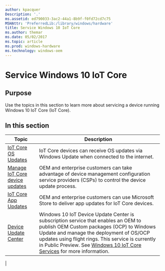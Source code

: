 ```yaml
---
author: kpacquer
Description: '.'
ms.assetid: ed790033-3ac2-44a1-8b9f-f0fd72cd7c75
MSHAttr: 'PreferredLib:/library/windows/hardware'
title: Service Windows 10 IoT Core
ms.author: themar
ms.date: 05/02/2017
ms.topic: article
ms.prod: windows-hardware
ms.technology: windows-oem
---
```


# Service Windows 10 IoT Core


## Purpose


Use the topics in this section to learn more about servicing a device running Windows 10 IoT Core (IoT Core).

## In this section

| Topic          | Description          |
|--------------- |--------------------- |
| [IoT Core OS Updates](iot-core-update.md)  | IoT Core devices can receive OS updates via Windows Update when connected to the internet. |
|[Manage IoT Core device updates](managing-iot-device-update.md)|OEM and enterprise customers can take advantage of device management configuration service providers (CSPs) to control the device update process.|
|[IoT Core App Updates](updating-iot-core-apps.md)|OEM and enterprise customers can use Microsoft Store to deliver app updates for IoT Core devices.|
|[Device Update Center](using-device-update-center.md) | Windows 10 IoT Device Update Center is subscription service that enables an OEM to publish OEM Custom packages (OCP) to Windows Update and manage the deployment of OS/OCP updates using flight rings. This service is currently in Public Preview. See [Windows 10 IoT Core Services](http://aka.ms/iotcoreservices) for more information. 
  |

